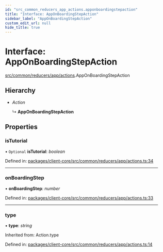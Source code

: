 ```yaml
---
id: "src_common_reducers_app_actions.apponboardingstepaction"
title: "Interface: AppOnBoardingStepAction"
sidebar_label: "AppOnBoardingStepAction"
custom_edit_url: null
hide_title: true
---
```


# Interface: AppOnBoardingStepAction

[src/common/reducers/app/actions](../modules/src_common_reducers_app_actions.md).AppOnBoardingStepAction

## Hierarchy

* *Action*

  ↳ **AppOnBoardingStepAction**

## Properties

### isTutorial

• `Optional` **isTutorial**: *boolean*

Defined in: [packages/client-core/src/common/reducers/app/actions.ts:34](https://github.com/xr3ngine/xr3ngine/blob/65dfcf39a/packages/client-core/src/common/reducers/app/actions.ts#L34)

___

### onBoardingStep

• **onBoardingStep**: *number*

Defined in: [packages/client-core/src/common/reducers/app/actions.ts:33](https://github.com/xr3ngine/xr3ngine/blob/65dfcf39a/packages/client-core/src/common/reducers/app/actions.ts#L33)

___

### type

• **type**: *string*

Inherited from: Action.type

Defined in: [packages/client-core/src/common/reducers/app/actions.ts:14](https://github.com/xr3ngine/xr3ngine/blob/65dfcf39a/packages/client-core/src/common/reducers/app/actions.ts#L14)
